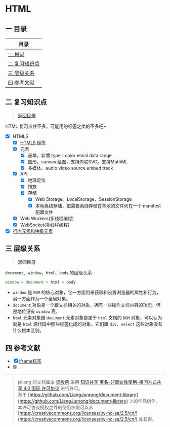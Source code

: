 HTML
===

<!-- 目录开始 -->
## <a name="chapter-one" id="chapter-one"></a>一 目录

| 目录 |
| --- |
| [一 目录](#chapter-one) |
| <a name="catalog-chapter-two" id="catalog-chapter-two"></a>[二 复习知识点](#chapter-two) |
| <a name="catalog-chapter-three" id="catalog-chapter-three"></a>[三 层级关系](#chapter-three) |
| <a name="catalog-chapter-four" id="catalog-chapter-four"></a>[四 参考文献](#chapter-four) |
<!-- 目录结束 -->

## <a name="chapter-two" id="chapter-two"></a>二 复习知识点

> [返回目录](#chapter-one)

HTML 复习点并不多，可能用的标签之类的不多吧~  

* [x] HTML5
  * [x] [HTML5 标签](https://github.com/XingRenEr/Front-end/blob/master/HTML/HTML5%20%E6%A0%87%E7%AD%BE.md)
  * [x] 元素
    * [x] 表单。新增 type：color emial data range
    * [x] 图形。canvas 绘图，支持内联SVG。支持MathML
    * [x] 多媒体。audio video source embed track
  * [x] API
    * [x] 地理定位
    * [x] 拖放
    * [x] 存储
      * [x] Web Storage。LocalStorage、SessionStorage
      * [x] 本地离线存储，把需要离线存储在本地的文件列在一个 manifest 配置文件
  * [x] Web Workers(多线程编程)
  * [x] WebSocket(多线程编程)
* [x] [行内元素和块级元素](https://github.com/XingRenEr/Front-end/blob/master/HTML/%E8%A1%8C%E5%86%85%E5%85%83%E7%B4%A0%E5%92%8C%E5%9D%97%E7%BA%A7%E5%85%83%E7%B4%A0.md)

## <a name="chapter-three" id="chapter-three"></a>三 层级关系

> [返回目录](#chapter-one)

`docoment`、`window`、`html`、`body` 的层级关系

```js
window > document > html > body
```

* `window` 是 `BOM` 的核心对象，它一方面用来获取和设置浏览器的属性和行为，另一方面作为一个全局对象。
* `document` 对象是一个跟文档相关的对象，拥有一些操作文档内容的功能，但是地位没有 `window` 高。
* `html` 元素对象跟 `document` 元素对象是属于 `html` 文档的 `DOM` 对象，可以认为就是 `html` 源代码中那些标签化成的对象，它们跟 `div`、`select` 这些对象没有什么根本区别。

## <a name="chapter-four" id="chapter-four"></a>四 参考文献
* [x] [iframe标签](https://www.jianshu.com/p/d67b15802a70)  
* [x] 

---

> jsliang 的文档库由 [梁峻荣](https://github.com/LiangJunrong) 采用 [知识共享 署名-非商业性使用-相同方式共享 4.0 国际 许可协议](http://creativecommons.org/licenses/by-nc-sa/4.0/) 进行许可。<br/>基于 [https://github.com/LiangJunrong/document-library](https://github.com/LiangJunrong/document-library) 上的作品创作。<br/>本许可协议授权之外的使用权限可以从 [https://creativecommons.org/licenses/by-nc-sa/2.5/cn/](https://creativecommons.org/licenses/by-nc-sa/2.5/cn/) 处获得。